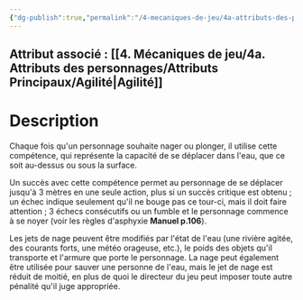 ```yaml
---
{"dg-publish":true,"permalink":"/4-mecaniques-de-jeu/4a-attributs-des-personnages/competences/natation/"}
---
```



## Attribut associé : [[4. Mécaniques de jeu/4a. Attributs des personnages/Attributs Principaux/Agilité\|Agilité]] 

# Description

Chaque fois qu'un personnage souhaite nager ou plonger, il utilise cette compétence, qui représente la capacité de se déplacer dans l'eau, que ce soit au-dessus ou sous la surface.

Un succès avec cette compétence permet au personnage de se déplacer jusqu'à 3 mètres en une seule action, plus si un succès critique est obtenu ; un échec indique seulement qu'il ne bouge pas ce tour-ci, mais il doit faire attention ; 3 échecs consécutifs ou un fumble et le personnage commence à se noyer (voir les règles d'asphyxie **Manuel p.106**). 

Les jets de nage peuvent être modifiés par l'état de l'eau (une rivière agitée, des courants forts, une météo orageuse, etc.), le poids des objets qu'il transporte et l'armure que porte le personnage. La nage peut également être utilisée pour sauver une personne de l'eau, mais le jet de nage est réduit de moitié, en plus de quoi le directeur du jeu peut imposer toute autre pénalité qu'il juge appropriée.